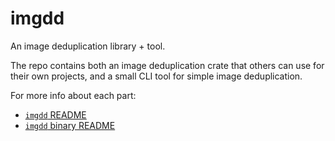 # imgdd

An image deduplication library + tool.

The repo contains both an image deduplication crate that others can use for their own projects, and a small CLI tool
for simple image deduplication.

For more info about each part:

- [`imgdd` README](./imgdd/README.md)
- [`imgdd` binary README](./imgdd_bin/README.md)
